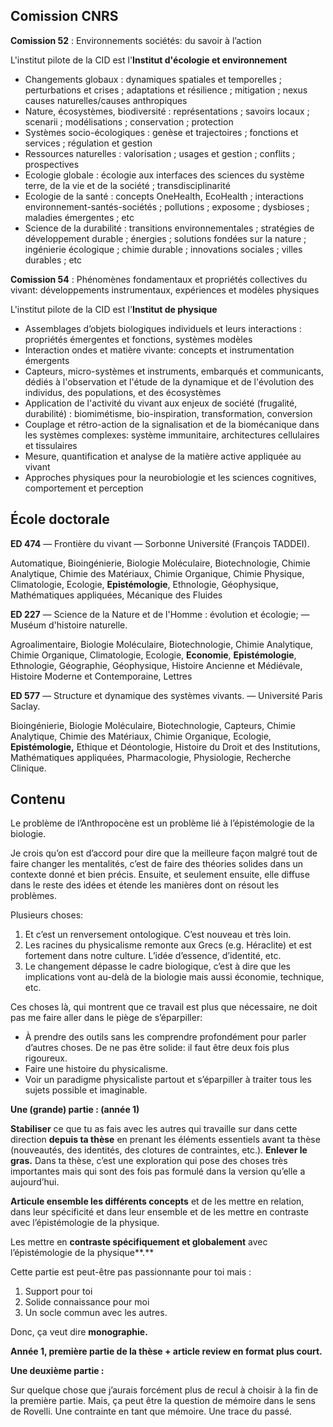 ## Comission CNRS  

**Comission 52** : Environnements sociétés: du savoir à l’action

L'institut pilote de la CID est l'**Institut d'écologie et environnement**

-   Changements globaux : dynamiques spatiales et temporelles ; perturbations et crises ; adaptations et résilience ; mitigation ; nexus causes naturelles/causes anthropiques
-   Nature, écosystèmes, biodiversité : représentations ; savoirs locaux ; scenarii ; modélisations ; conservation ; protection
-   Systèmes socio-écologiques : genèse et trajectoires ; fonctions et services ; régulation et gestion
-   Ressources naturelles : valorisation ; usages et gestion ; conflits ; prospectives
-   Ecologie globale : écologie aux interfaces des sciences du système terre, de la vie et de la société ; transdisciplinarité
-   Ecologie de la santé : concepts OneHealth, EcoHealth ; interactions environnement-santés-sociétés ; pollutions ; exposome ; dysbioses ; maladies émergentes ; etc
-   Science de la durabilité : transitions environnementales ; stratégies de développement durable ; énergies ; solutions fondées sur la nature ; ingénierie écologique ; chimie durable ; innovations sociales ; villes durables ; etc

**Comission 54** : Phénomènes fondamentaux et propriétés collectives du vivant: développements instrumentaux, expériences et modèles physiques

L'institut pilote de la CID est l'**Institut de physique**

-   Assemblages d’objets biologiques individuels et leurs interactions : propriétés émergentes et fonctions, systèmes modèles
-   Interaction ondes et matière vivante: concepts et instrumentation émergents
-   Capteurs, micro-systèmes et instruments, embarqués et communicants, dédiés à l'observation et l'étude de la dynamique et de l'évolution des individus, des populations, et des écosystèmes
-   Application de l'activité du vivant aux enjeux de société (frugalité, durabilité) : biomimétisme, bio-inspiration, transformation, conversion
-   Couplage et rétro-action de la signalisation et de la biomécanique dans les systèmes complexes: système immunitaire, architectures cellulaires et tissulaires
-   Mesure, quantification et analyse de la matière active appliquée au vivant
-   Approches physiques pour la neurobiologie et les sciences cognitives, comportement et perception


## École doctorale


**ED 474** — Frontière du vivant — Sorbonne Université (François TADDEI).

Automatique, Bioingénierie, Biologie Moléculaire, Biotechnologie, Chimie Analytique, Chimie des Matériaux, Chimie Organique, Chimie Physique, Climatologie, Ecologie, **Epistémologie**, Ethnologie, Géophysique, Mathématiques appliquées, Mécanique des Fluides

**ED 227** — Science de la Nature et de l'Homme : évolution et écologie;  — Muséum d'histoire naturelle. 

Agroalimentaire, Biologie Moléculaire, Biotechnologie, Chimie Analytique, Chimie Organique, Climatologie, Ecologie, **Economie**, **Epistémologie**, Ethnologie, Géographie, Géophysique, Histoire Ancienne et Médiévale, Histoire Moderne et Contemporaine, Lettres

**ED 577** — Structure et dynamique des systèmes vivants. — Université Paris Saclay.

Bioingénierie, Biologie Moléculaire, Biotechnologie, Capteurs, Chimie Analytique, Chimie des Matériaux, Chimie Organique, Ecologie, **Epistémologie,** Ethique et Déontologie, Histoire du Droit et des Institutions, Mathématiques appliquées, Pharmacologie, Physiologie, Recherche Clinique.


## Contenu
Le problème de l’Anthropocène est un problème lié à l’épistémologie de la biologie. 

Je crois qu’on est d’accord pour dire que la meilleure façon malgré tout de faire changer les mentalités, c’est de faire des théories solides dans un contexte donné et bien précis. Ensuite, et seulement ensuite, elle diffuse dans le reste des idées et étende les manières dont on résout les problèmes. 


Plusieurs choses: 

1.  Et c’est un renversement ontologique. C’est nouveau et très loin.
2.  Les racines du physicalisme remonte aux Grecs (e.g. Héraclite) et est fortement dans notre culture. L’idée d’essence, d’identité, etc. 
3.  Le changement dépasse le cadre biologique, c’est à dire que les implications vont au-delà de la biologie mais aussi économie, technique, etc. 


Ces choses là, qui montrent que ce travail est plus que nécessaire, ne doit pas me faire aller dans le piège de s’éparpiller:

-   À prendre des outils sans les comprendre profondément pour parler d’autres choses. De ne pas être solide: il faut être deux fois plus rigoureux. 
-   Faire une histoire du physicalisme. 
-   Voir un paradigme physicaliste partout et s’éparpiller à traiter tous les sujets possible et imaginable. 

  

**Une (grande) partie : (année 1)**

  

**Stabiliser** ce que tu as fais avec les autres qui travaille sur dans cette direction **depuis ta thèse** en prenant les éléments essentiels avant ta thèse (nouveautés, des identités, des clotures de contraintes, etc.). **Enlever le gras.** Dans ta thèse, c’est une exploration qui pose des choses très importantes mais qui sont des fois pas formulé dans la version qu’elle a aujourd’hui.

**Articule ensemble les différents concepts** et de les mettre en relation, dans leur spécificité et dans leur ensemble et de les mettre en contraste avec l’épistémologie de la physique.

Les mettre en **contraste spécifiquement et globalement** avec l’épistémologie de la physique**.** 


Cette partie est peut-être pas passionnante pour toi mais :

1.  Support pour toi
2.  Solide connaissance pour moi
3.  Un socle commun avec les autres.

Donc, ça veut dire **monographie.**
  
**Année 1, première partie de la thèse + article review en format plus court.** 

  
**Une deuxième partie :**

Sur quelque chose que j’aurais forcément plus de recul à choisir à la fin de la première partie. Mais, ça peut être la question de mémoire dans le sens de Rovelli. Une contrainte en tant que mémoire. Une trace du passé.